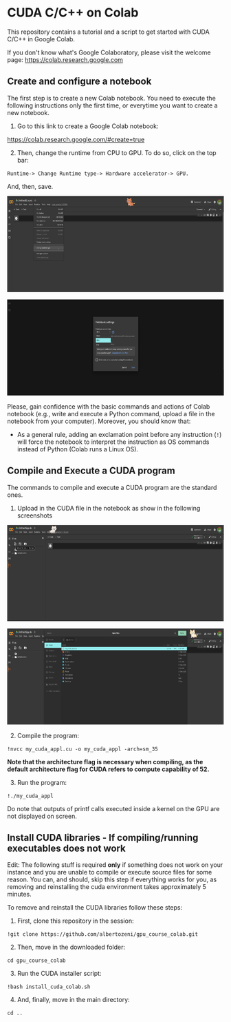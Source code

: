 # CUDA C/C++ on Colab
This repository contains a tutorial and a script to get started with CUDA C/C++ in Google Colab.

If you don't know what's Google Colaboratory, please visit the welcome page: https://colab.research.google.com 

## Create and configure a notebook
The first step is to create a new Colab notebook. You need to execute the following instructions only the first time, or everytime you want to create a new notebook.

1. Go to this link to create a Google Colab notebook:

https://colab.research.google.com/#create=true

2. Then, change the runtime from CPU to GPU. To do so, click on the top bar:
```
Runtime-> Change Runtime type-> Hardware accelerator-> GPU.
```
And, then, save.

<p align="center">
  <img width="639" height="223" src="https://github.com/albertozeni/gpu_course_colab/blob/main/media/pic0.png">
</p>

<p align="center">
  <img width="639" height="223" src="https://github.com/albertozeni/gpu_course_colab/blob/main/media/pic1.png">
</p>

Please, gain confidence with the basic commands and actions of Colab notebook (e.g., write and execute a Python command, upload a file in the notebook from your computer). Moreover, you should know that:

* As a general rule, adding an exclamation point before any instruction (`!`) will force the notebook to interpret the instruction as OS commands instead of Python (Colab runs a Linux OS).

## Compile and Execute a CUDA program
The commands to compile and execute a CUDA program are the standard ones.

1. Upload in the CUDA file in the notebook as show in the following screenshots
<p align="center">
  <img width="639" height="223" src="https://github.com/albertozeni/gpu_course_colab/blob/main/media/pic2.png">
</p>

<p align="center">
  <img width="639" height="223" src="https://github.com/albertozeni/gpu_course_colab/blob/main/media/pic3.png">
</p>

2. Compile the program:
```
!nvcc my_cuda_appl.cu -o my_cuda_appl -arch=sm_35
```
**Note that the architecture flag is necessary when compiling, as the default architecture flag for CUDA refers to compute capability of 52.** 

3. Run the program:
```
!./my_cuda_appl
```

Do note that outputs of printf calls executed inside a kernel on the GPU are not displayed on screen.

## Install CUDA libraries - If compiling/running executables does not work

Edit: The following stuff is required **only** if something does not work on your instance and you are unable to compile or execute source files for some reason.
You can, and should, skip this step if everything works for you, as removing and reinstalling the cuda environment takes approximately 5 minutes.

To remove and reinstall the CUDA libraries follow these steps:

1.  First, clone this repository in the session:
```
!git clone https://github.com/albertozeni/gpu_course_colab.git
```
2. Then, move in the downloaded folder:
```
cd gpu_course_colab
```
3. Run the CUDA installer script:
```
!bash install_cuda_colab.sh
```
4. And, finally, move in the main directory:
```
cd ..
```